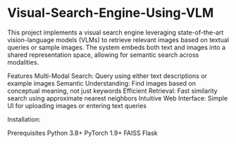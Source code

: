 # Visual-Search-Engine-Using-VLM
This project implements a visual search engine leveraging state-of-the-art vision-language models (VLMs) to retrieve relevant images based on textual queries or sample images. The system embeds both text and images into a shared representation space, allowing for semantic search across modalities.


Features
Multi-Modal Search: Query using either text descriptions or example images
Semantic Understanding: Find images based on conceptual meaning, not just keywords
Efficient Retrieval: Fast similarity search using approximate nearest neighbors
Intuitive Web Interface: Simple UI for uploading images or entering text queries

Installation:

Prerequisites
Python 3.8+
PyTorch 1.9+
FAISS
Flask
